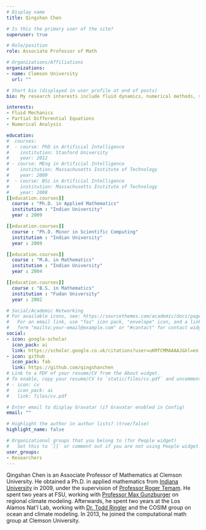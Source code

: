 ```yaml
---
# Display name
title: Qingshan Chen

# Is this the primary user of the site?
superuser: true

# Role/position
role: Associate Professor of Math

# Organizations/Affiliations
organizations:
- name: Clemson University
  url: ""

# Short bio (displayed in user profile at end of posts)
bio: My research interests include fluid dynamics, numerical methods, scientific computation.

interests:
- Fluid Mechanics
- Partial Differential Equations
- Numerical Analysis

education:
#  courses:
#  - course: PhD in Artificial Intelligence
#    institution: Stanford University
#    year: 2012
# - course: MEng in Artificial Intelligence
#    institution: Massachusetts Institute of Technology
#    year: 2009
#  - course: BSc in Artificial Intelligence
#    institution: Massachusetts Institute of Technology
#    year: 2008
[[education.courses]]
  course : "Ph.D. in Applied Mathematics"
  institution : "Indian University"
  year : 2009

[[education.courses]]
  course : "Ph.D. Minor in Scientific Computing"
  institution : "Indian University"
  year : 2009

[[education.courses]]
  course : "M.A. in Mathematics"
  institution : "Indian University"
  year : 2004

[[education.courses]]
  course : "B.S. in Mathematics"
  institution : "Fudan University"
  year : 2002

# Social/Academic Networking
# For available icons, see: https://sourcethemes.com/academic/docs/page-builder/#icons
#   For an email link, use "fas" icon pack, "envelope" icon, and a link in the
#   form "mailto:your-email@example.com" or "#contact" for contact widget.
social:
- icon: google-scholar
  icon_pack: ai
  link: https://scholar.google.co.uk/citations?user=uKMfCMMAAAAJ&hl=en
- icon: github
  icon_pack: fab
  link: https://github.com/qingshanchen
# Link to a PDF of your resume/CV from the About widget.
# To enable, copy your resume/CV to `static/files/cv.pdf` and uncomment the lines below.
# - icon: cv
#   icon_pack: ai
#   link: files/cv.pdf

# Enter email to display Gravatar (if Gravatar enabled in Config)
email: ""

# Highlight the author in author lists? (true/false)
highlight_name: false

# Organizational groups that you belong to (for People widget)
#   Set this to `[]` or comment out if you are not using People widget.
user_groups:
- Researchers
---
```


Qingshan Chen is an Associate Professor of Mathematics at Clemson University. He obtained
a Ph.D. in applied mathematics from [Indiana University](http://www.math.indiana.edu) in 2009, under the supervision of [Professor
Roger Temam](http://mypage.iu.edu/~temam). 
He spent two years at FSU, working with [Professor Max Gunzburger](http://people.sc.fsu.edu/~mgunzburger/) on regional climate
modeling. Afterwards, he spent two years at the Los Alamos Nat'l Lab, working with [Dr. Todd Ringler](http://www.toddringler.me)
and the COSIM group
on ocean and climate modeling.
In 2013, he joined the computational math group at Clemson University. 
